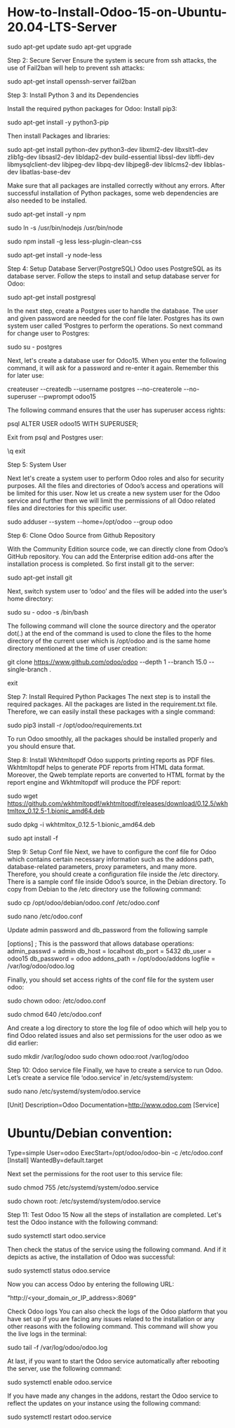 # How-to-Install-Odoo-15-on-Ubuntu-20.04-LTS-Server



sudo apt-get update
sudo apt-get upgrade


Step 2: Secure Server
Ensure the system is secure from ssh attacks, the use of Fail2ban will help to prevent ssh attacks:

sudo apt-get install openssh-server fail2ban

Step 3: Install Python 3 and its Dependencies

Install the required python packages for Odoo:
Install pip3:

sudo apt-get install -y python3-pip


Then install Packages and libraries:

sudo apt-get install python-dev python3-dev libxml2-dev libxslt1-dev zlib1g-dev libsasl2-dev libldap2-dev build-essential libssl-dev libffi-dev libmysqlclient-dev libjpeg-dev libpq-dev libjpeg8-dev liblcms2-dev libblas-dev libatlas-base-dev

Make sure that all packages are installed correctly without any errors. After successful installation of Python packages, some web dependencies are also needed to be installed. 


sudo apt-get install -y npm

sudo ln -s /usr/bin/nodejs /usr/bin/node

sudo npm install -g less less-plugin-clean-css

sudo apt-get install -y node-less

Step 4: Setup Database Server(PostgreSQL)
Odoo uses PostgreSQL as its database server. Follow the steps to install and setup database server for Odoo:


sudo apt-get install postgresql



In the next step, create a Postgres user to handle the database. The user and given password are needed for the conf file later.
Postgres has its own system user called ‘Postgres to perform the operations. So next command for change user to Postgres:


sudo su - postgres

Next, let's create a database user for Odoo15. When you enter the following command, it will ask for a password and re-enter it again. Remember this for later use:



createuser --createdb --username postgres --no-createrole --no-superuser --pwprompt odoo15




The following command ensures that the user has superuser access rights:


psql
ALTER USER odoo15 WITH SUPERUSER;


Exit from psql and Postgres user:

\q
exit


Step 5: System User

Next let's create a system user to perform Odoo roles and also for security purposes. All the files and directories of Odoo’s access and operations will be limited for this user. 
Now let us create a new system user for the Odoo service and further then we will limit the permissions of all Odoo related files and directories for this specific user.


sudo adduser --system --home=/opt/odoo --group odoo


Step 6: Clone Odoo Source from Github Repository

With the Community Edition source code, we can directly clone from Odoo’s GitHub repository. You can add the Enterprise edition add-ons after the installation process is completed.
So first install git to the server:

sudo apt-get install git

Next, switch system user to ‘odoo’ and the files will be added into the user’s home directory:

sudo su - odoo -s /bin/bash


The following command will clone the source directory and the operator dot(.) at the end of the command is used to clone the files to the home directory of the current user which is /opt/odoo and is the same home directory mentioned at the time of user creation:

git clone https://www.github.com/odoo/odoo --depth 1 --branch 15.0 --single-branch .

exit


Step 7: Install Required Python Packages
The next step is to install the required packages. All the packages are listed in the requirement.txt file. Therefore, we can easily install these packages with a single command:

sudo pip3 install -r /opt/odoo/requirements.txt


To run Odoo smoothly, all the packages should be installed properly and you should ensure that.




Step 8: Install Wkhtmltopdf
Odoo supports printing reports as PDF files. Wkhtmltopdf helps to generate PDF reports from HTML data format. Moreover, the Qweb template reports are converted to HTML format by the report engine and Wkhtmltopdf will produce the PDF report:



sudo wget https://github.com/wkhtmltopdf/wkhtmltopdf/releases/download/0.12.5/wkhtmltox_0.12.5-1.bionic_amd64.deb

sudo dpkg -i wkhtmltox_0.12.5-1.bionic_amd64.deb

sudo apt install -f

Step 9: Setup Conf file
Next, we have to configure the conf file for Odoo which contains certain necessary information such as the addons path, database-related parameters, proxy parameters, and many more. 
Therefore, you should create a configuration file inside the /etc directory. There is a sample conf file inside Odoo’s source, in the Debian directory. To copy from Debian to the /etc directory use the following command:

sudo cp /opt/odoo/debian/odoo.conf /etc/odoo.conf


sudo nano /etc/odoo.conf

Update admin password and db_password from the following sample

[options]
   ; This is the password that allows database operations:
   admin_passwd = admin
   db_host = localhost
   db_port = 5432
   db_user = odoo15
   db_password = odoo
   addons_path = /opt/odoo/addons
   logfile = /var/log/odoo/odoo.log


Finally, you should set access rights of the conf file for the system user odoo:

sudo chown odoo: /etc/odoo.conf

sudo chmod 640 /etc/odoo.conf

And create a log directory to store the log file of odoo which will help you to find Odoo related issues and also set permissions for the user odoo as we did earlier:


sudo mkdir /var/log/odoo
sudo chown odoo:root /var/log/odoo


Step 10: Odoo service file
Finally, we have to create a service to run Odoo. Let’s create a service file ‘odoo.service’ in /etc/systemd/system:



sudo nano /etc/systemd/system/odoo.service

[Unit]
   Description=Odoo
   Documentation=http://www.odoo.com
   [Service]
   # Ubuntu/Debian convention:
   Type=simple
   User=odoo
   ExecStart=/opt/odoo/odoo-bin -c /etc/odoo.conf
   [Install]
   WantedBy=default.target



Next set the permissions for the root user to this service file:


sudo chmod 755 /etc/systemd/system/odoo.service

sudo chown root: /etc/systemd/system/odoo.service

Step 11: Test Odoo 15
Now all the steps of installation are completed. Let's test the Odoo instance with the following command:

sudo systemctl start odoo.service


Then check the status of the service using the following command. And if it depicts as active, the installation of Odoo was successful:


sudo systemctl status odoo.service


Now you can access Odoo by entering the following URL:

“http://<your_domain_or_IP_address>:8069”


Check Odoo logs
You can also check the logs of the Odoo platform that you have set up if you are facing any issues related to the installation or any other reasons with the following command. This command will show you the live logs in the terminal:


sudo tail -f /var/log/odoo/odoo.log




At last, if you want to start the Odoo service automatically after rebooting the server, use the following command:


sudo systemctl enable odoo.service

If you have made any changes in the addons, restart the Odoo service to reflect the updates on your instance using the following command:


sudo systemctl restart odoo.service








